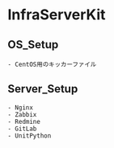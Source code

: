 # InfraServerKit

## OS_Setup
    - CentOS用のキッカーファイル

## Server_Setup
    - Nginx
    - Zabbix
    - Redmine
    - GitLab
    - UnitPython